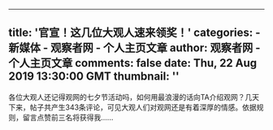 
---
title: '官宣！这几位大观人速来领奖！'
categories: 
    - 新媒体
    - 观察者网 - 个人主页文章
author: 观察者网 - 个人主页文章
comments: false
date: Thu, 22 Aug 2019 13:30:00 GMT
thumbnail: ''
---

<div>   
各位大观人还记得观网的七夕节活动吗，如何用最浪漫的话向TA介绍观网？几天下来，帖子共产生343条评论，可见大观人们对观网还是有着深厚的情感。依据规则，留言点赞前三名将获得我......  
</div>
            